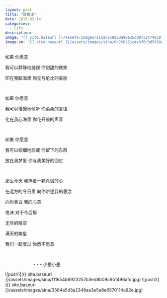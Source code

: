 ```yaml
---
layout: post
title: "致格沫"
date: 2018-02-14
categories:
  - Life
description: 
image: "{{ site.baseurl }}/assets/images/sina/6c9d83a98e35dd97324740c87a9de4af.jpg"
image-sm: "{{ site.baseurl }}/assets/images/sina/0c7cb261c4e3f6c3d5038aa699e4f84c.jpg"
---
```


如果 你愿意

我可以静静地凝视 你甜甜的微笑

印在我脑海里 你无与伦比的美丽

<br/>


如果 你愿意

我可以慢慢地倾听 你柔柔的言语

化在我心海里 你花开般的声音

<br/>


如果 你愿意

我可以细细地珍藏 你留下的东西

放在我梦里 你与我美好的回忆

<br/>


那么今天 我捧着一颗真诚的心

在远方的冬日里 向你讲述我的思念

向你表白 我的心意

格沫 对于今后那

无尽的晴空

满天的繁星

我们一起度过 你愿不愿意

<br/>

&nbsp;&nbsp;&nbsp;&nbsp; &nbsp;&nbsp;&nbsp;&nbsp;&nbsp;&nbsp; &nbsp;&nbsp;&nbsp;&nbsp; &nbsp;&nbsp;&nbsp;&nbsp;&nbsp;&nbsp;- - - 小差小差

![push1]({{ site.baseurl }}/assets/images/sina/f11654b6923257b3ed8b09c6b1496afd.jpg)
![push2]({{ site.baseurl }}/assets/images/sina/3564a5d3a2348aa3e5e8e6570114a92e.jpg)

